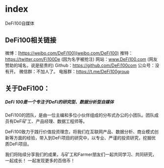 # index
DeFi100自媒体


## DeFi100相关链接 # 
微博：[https://weibo.com/DeFi100](weibo.com/DeFi100)
推特：https://twitter.com/Fi100De (因为名字被抢注)
网站：www.DeFi100.com (网友赞助的域名，说是挺贵的)
Github：https://github.com/DeFi100com
公众号：没有开。
微信群：不加人了。
电报群：https://t.me/DeFi100group

## 关于DeFi100：

##### DeFi 100是一个专注于DeFi的研究型、数据分析型自媒体
DeFi100的团队，是由一位主编和多位小伙伴组成的分布式办公的小团队。团队成员有DeFi矿工、产品经理、数据工程师等。

DeFi100致力于践行价值投资理念，将我们在互联网产品、数据分析、商业模式创新等方面的经验，带入到DeFi项目的研究中，以专业、严谨的投资研究，挖掘优质DeFi项目。

我们将陆续分享我们的成果，与矿工和Farmer朋友们一起共同学习、共同研究，一起成长！
一起发现更多的百倍币！
